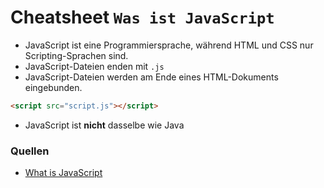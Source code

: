 # Cheatsheet `Was ist JavaScript`

- JavaScript ist eine Programmiersprache, während HTML und CSS nur Scripting-Sprachen sind.
- JavaScript-Dateien enden mit `.js`
- JavaScript-Dateien werden am Ende eines HTML-Dokuments eingebunden.
```html
<script src="script.js"></script>
```
- JavaScript ist **nicht** dasselbe wie Java

### Quellen
- [What is JavaScript](https://developer.mozilla.org/en-US/docs/Learn/JavaScript/First_steps/What_is_JavaScript)
